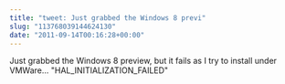 ```yaml
---
title: "tweet: Just grabbed the Windows 8 previ"
slug: "113768039144624130"
date: "2011-09-14T00:16:28+00:00"
---
```

Just grabbed the Windows 8 preview, but it fails as I try to install under VMWare... "HAL_INITIALIZATION_FAILED"